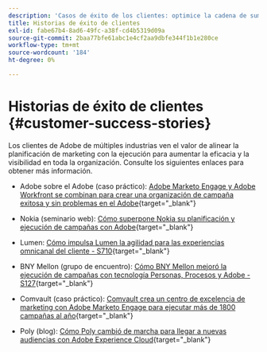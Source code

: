 ```yaml
---
description: 'Casos de éxito de los clientes: optimice la cadena de suministro de Campaign con Marketo y Workfront'
title: Historias de éxito de clientes
exl-id: fabe67b4-8ad6-49fc-a38f-cd4b5319d09a
source-git-commit: 2baa77bfe61abc1e4cf2aa9dbfe344f1b1e280ce
workflow-type: tm+mt
source-wordcount: '184'
ht-degree: 0%

---
```


# Historias de éxito de clientes {#customer-success-stories}

Los clientes de Adobe de múltiples industrias ven el valor de alinear la planificación de marketing con la ejecución para aumentar la eficacia y la visibilidad en toda la organización. Consulte los siguientes enlaces para obtener más información.

* Adobe sobre el Adobe (caso práctico): [Adobe Marketo Engage y Adobe Workfront se combinan para crear una organización de campaña exitosa y sin problemas en el Adobe](https://business.adobe.com/customer-success-stories/adobe-campaign-orchestration-case-study){target=&quot;_blank&quot;}

* Nokia (seminario web): [Cómo superpone Nokia su planificación y ejecución de campañas con Adobe](https://engage.adobe.com/MarWF22Q4WBR-Registration.html){target=&quot;_blank&quot;}

* Lumen: [Cómo impulsa Lumen la agilidad para las experiencias omnicanal del cliente - S710](https://business.adobe.com/summit/2022/sessions/how-lumen-drives-agility-for-omnichannel-customer-s710.html){target=&quot;_blank&quot;}

* BNY Mellon (grupo de encuentro): [Cómo BNY Mellon mejoró la ejecución de campañas con tecnología Personas, Procesos y Adobe - S127](https://business.adobe.com/events/experience-makers-live/2022/sessions/how-bny-mellon-improved-campaign-execution-with-pe-s127.html){target=&quot;_blank&quot;}

* Comvault (caso práctico): [Comvault crea un centro de excelencia de marketing con Adobe Marketo Engage para ejecutar más de 1800 campañas al año](https://business.adobe.com/customer-success-stories/commvault-case-study){target=&quot;_blank&quot;}

* Poly (blog): [Cómo Poly cambió de marcha para llegar a nuevas audiencias con Adobe Experience Cloud](https://business.adobe.com/blog/basics/how-poly-shifted-gears-reach-new-audiences-adobe-experience-cloud){target=&quot;_blank&quot;}
